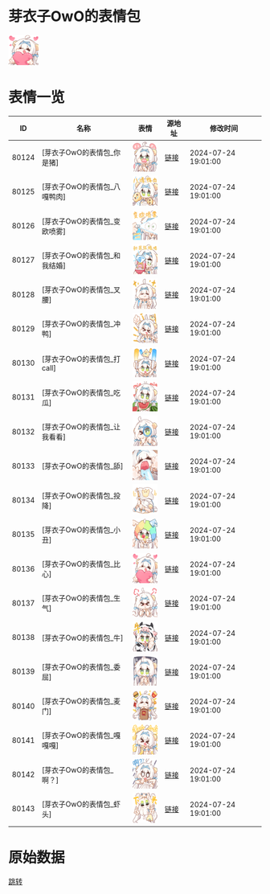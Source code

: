 # 芽衣子OwO的表情包

<img src="./cover.png" height="60" alt="cover" />

# 表情一览

|ID|名称|表情|源地址|修改时间|
|----|----|----|----|----|
|80124|[芽衣子OwO的表情包_你是猪]|<img src="./pic/080124_%5B芽衣子OwO的表情包_你是猪%5D.png" height="60" alt="你是猪"/>|[链接](https://i0.hdslb.com/bfs/garb/b41f3cc98872a8e854f3662129ce7f2ab7f07ab7.png)|2024-07-24 19:01:00|
|80125|[芽衣子OwO的表情包_八嘎鸭肉]|<img src="./pic/080125_%5B芽衣子OwO的表情包_八嘎鸭肉%5D.png" height="60" alt="八嘎鸭肉"/>|[链接](https://i0.hdslb.com/bfs/garb/e95e82f82cc63b509a5ca53ef3bfa4a41dd5c510.png)|2024-07-24 19:01:00|
|80126|[芽衣子OwO的表情包_变欧喷雾]|<img src="./pic/080126_%5B芽衣子OwO的表情包_变欧喷雾%5D.png" height="60" alt="变欧喷雾"/>|[链接](https://i0.hdslb.com/bfs/garb/06a0c6b50e7e8f18741a842cf60e67f94806977c.png)|2024-07-24 19:01:00|
|80127|[芽衣子OwO的表情包_和我结婚]|<img src="./pic/080127_%5B芽衣子OwO的表情包_和我结婚%5D.png" height="60" alt="和我结婚"/>|[链接](https://i0.hdslb.com/bfs/garb/b0389b8e8eee9b07be8e9fd96cc03a80d91b8b37.png)|2024-07-24 19:01:00|
|80128|[芽衣子OwO的表情包_叉腰]|<img src="./pic/080128_%5B芽衣子OwO的表情包_叉腰%5D.png" height="60" alt="叉腰"/>|[链接](https://i0.hdslb.com/bfs/garb/46b20246e514e64866f2a3b1c16122559cb1b914.png)|2024-07-24 19:01:00|
|80129|[芽衣子OwO的表情包_冲鸭]|<img src="./pic/080129_%5B芽衣子OwO的表情包_冲鸭%5D.png" height="60" alt="冲鸭"/>|[链接](https://i0.hdslb.com/bfs/garb/29c5f75c5644efa3f4f6b26a78a6c90149136742.png)|2024-07-24 19:01:00|
|80130|[芽衣子OwO的表情包_打call]|<img src="./pic/080130_%5B芽衣子OwO的表情包_打call%5D.png" height="60" alt="打call"/>|[链接](https://i0.hdslb.com/bfs/garb/2e9cfae4337696021231c8804c7802e6a36cb319.png)|2024-07-24 19:01:00|
|80131|[芽衣子OwO的表情包_吃瓜]|<img src="./pic/080131_%5B芽衣子OwO的表情包_吃瓜%5D.png" height="60" alt="吃瓜"/>|[链接](https://i0.hdslb.com/bfs/garb/aa1cb9c5e2599df2b606a750d0710a630ddcb1ad.png)|2024-07-24 19:01:00|
|80132|[芽衣子OwO的表情包_让我看看]|<img src="./pic/080132_%5B芽衣子OwO的表情包_让我看看%5D.png" height="60" alt="让我看看"/>|[链接](https://i0.hdslb.com/bfs/garb/194da3f1de84872ec2bf6302e8f9910abf3c756d.png)|2024-07-24 19:01:00|
|80133|[芽衣子OwO的表情包_舔]|<img src="./pic/080133_%5B芽衣子OwO的表情包_舔%5D.png" height="60" alt="舔"/>|[链接](https://i0.hdslb.com/bfs/garb/73a5e19f1cdc6b68bf9ec305d0f593fd0095e39b.png)|2024-07-24 19:01:00|
|80134|[芽衣子OwO的表情包_投降]|<img src="./pic/080134_%5B芽衣子OwO的表情包_投降%5D.png" height="60" alt="投降"/>|[链接](https://i0.hdslb.com/bfs/garb/1d606abe089975b55ae9a8f413a2a8ccf7658b9c.png)|2024-07-24 19:01:00|
|80135|[芽衣子OwO的表情包_小丑]|<img src="./pic/080135_%5B芽衣子OwO的表情包_小丑%5D.png" height="60" alt="小丑"/>|[链接](https://i0.hdslb.com/bfs/garb/553d06ad886690e9d98e360f58b443a6fbdd4411.png)|2024-07-24 19:01:00|
|80136|[芽衣子OwO的表情包_比心]|<img src="./pic/080136_%5B芽衣子OwO的表情包_比心%5D.png" height="60" alt="比心"/>|[链接](https://i0.hdslb.com/bfs/garb/3fdcdedca300190de22801aaaa91cefbb63dc18c.png)|2024-07-24 19:01:00|
|80137|[芽衣子OwO的表情包_生气]|<img src="./pic/080137_%5B芽衣子OwO的表情包_生气%5D.png" height="60" alt="生气"/>|[链接](https://i0.hdslb.com/bfs/garb/abf34727aefc06d7bfe01d00ef5a330e2c6da07b.png)|2024-07-24 19:01:00|
|80138|[芽衣子OwO的表情包_牛]|<img src="./pic/080138_%5B芽衣子OwO的表情包_牛%5D.png" height="60" alt="牛"/>|[链接](https://i0.hdslb.com/bfs/garb/c9336766f4a71aecf1ef3623df0ac4902f0bd475.png)|2024-07-24 19:01:00|
|80139|[芽衣子OwO的表情包_委屈]|<img src="./pic/080139_%5B芽衣子OwO的表情包_委屈%5D.png" height="60" alt="委屈"/>|[链接](https://i0.hdslb.com/bfs/garb/f1452a1fc8abcbe18d823f096ebf72f8a71a1b0d.png)|2024-07-24 19:01:00|
|80140|[芽衣子OwO的表情包_麦门]|<img src="./pic/080140_%5B芽衣子OwO的表情包_麦门%5D.png" height="60" alt="麦门"/>|[链接](https://i0.hdslb.com/bfs/garb/35933bfd6ba5d4c5b1d2d3b4d2af46a7bfd562ea.png)|2024-07-24 19:01:00|
|80141|[芽衣子OwO的表情包_嘎嘎嘎]|<img src="./pic/080141_%5B芽衣子OwO的表情包_嘎嘎嘎%5D.png" height="60" alt="嘎嘎嘎"/>|[链接](https://i0.hdslb.com/bfs/garb/e414bbb8c5c4febc2eed54357661aefff5a925e9.png)|2024-07-24 19:01:00|
|80142|[芽衣子OwO的表情包_啊？]|<img src="./pic/080142_%5B芽衣子OwO的表情包_啊？%5D.png" height="60" alt="啊？"/>|[链接](https://i0.hdslb.com/bfs/garb/342ac61c467721f16afc89d1a6210afa2bf38448.png)|2024-07-24 19:01:00|
|80143|[芽衣子OwO的表情包_虾头]|<img src="./pic/080143_%5B芽衣子OwO的表情包_虾头%5D.png" height="60" alt="虾头"/>|[链接](https://i0.hdslb.com/bfs/garb/9e22abe4e8cc416cb0c16d6ab5a86142074ed42b.png)|2024-07-24 19:01:00|

# 原始数据

[跳转](./raw.json)

